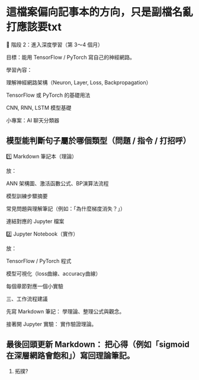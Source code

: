 # 這檔案偏向記事本的方向，只是副檔名亂打應該要txt

🧡 階段 2：進入深度學習（第 3～4 個月）

目標：能用 TensorFlow / PyTorch 寫自己的神經網路。

學習內容：

理解神經網路架構（Neuron, Layer, Loss, Backpropagation）

TensorFlow 或 PyTorch 的基礎用法

CNN, RNN, LSTM 模型基礎

小專案：AI 聊天分類器

模型能判斷句子屬於哪個類型（問題 / 指令 / 打招呼）
---

1️⃣ Markdown 筆記本（理論）

放：

ANN 架構圖、激活函數公式、BP演算法流程

模型訓練步驟摘要

常見問題與理解筆記（例如：「為什麼梯度消失？」）

連結對應的 Jupyter 檔案

2️⃣ Jupyter Notebook（實作）

放：

TensorFlow / PyTorch 程式

模型可視化（loss曲線、accuracy曲線）

每個章節對應一個小實驗

三、工作流程建議

先寫 Markdown 筆記：
學理論、整理公式與觀念。

接著開 Jupyter 實驗：
實作驗證理論。

最後回頭更新 Markdown：
把心得（例如「sigmoid 在深層網路會飽和」）寫回理論筆記。
---
1. 拓撲?
